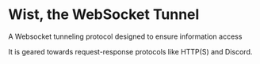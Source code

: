  # Wist, the WebSocket Tunnel

A Websocket tunneling protocol designed to ensure information access

It is geared towards request-response protocols like HTTP(S) and Discord.